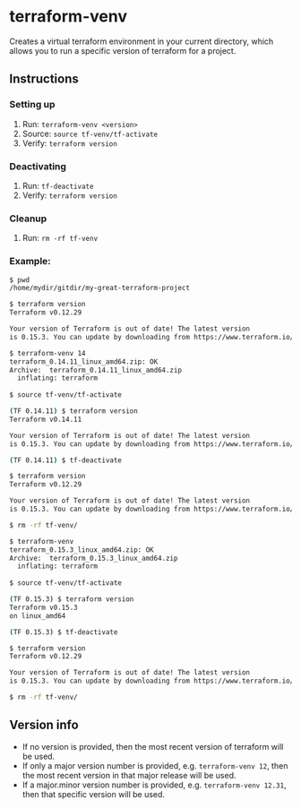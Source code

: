 # terraform-venv

Creates a virtual terraform environment in your current directory, which allows you to run a specific version of terraform for a project.

## Instructions
### Setting up
1. Run: `terraform-venv <version>`
1. Source: `source tf-venv/tf-activate`
1. Verify: `terraform version`

### Deactivating
1. Run: `tf-deactivate`
1. Verify: `terraform version`

### Cleanup
1. Run: `rm -rf tf-venv`

### Example:
```bash
$ pwd
/home/mydir/gitdir/my-great-terraform-project

$ terraform version
Terraform v0.12.29

Your version of Terraform is out of date! The latest version
is 0.15.3. You can update by downloading from https://www.terraform.io/downloads.html

$ terraform-venv 14
terraform_0.14.11_linux_amd64.zip: OK
Archive:  terraform_0.14.11_linux_amd64.zip
  inflating: terraform               
  
$ source tf-venv/tf-activate 

(TF 0.14.11) $ terraform version
Terraform v0.14.11

Your version of Terraform is out of date! The latest version
is 0.15.3. You can update by downloading from https://www.terraform.io/downloads.html

(TF 0.14.11) $ tf-deactivate 

$ terraform version
Terraform v0.12.29

Your version of Terraform is out of date! The latest version
is 0.15.3. You can update by downloading from https://www.terraform.io/downloads.html

$ rm -rf tf-venv/

$ terraform-venv 
terraform_0.15.3_linux_amd64.zip: OK
Archive:  terraform_0.15.3_linux_amd64.zip
  inflating: terraform               
  
$ source tf-venv/tf-activate 

(TF 0.15.3) $ terraform version
Terraform v0.15.3
on linux_amd64

(TF 0.15.3) $ tf-deactivate 

$ terraform version
Terraform v0.12.29

Your version of Terraform is out of date! The latest version
is 0.15.3. You can update by downloading from https://www.terraform.io/downloads.html

$ rm -rf tf-venv/

```


## Version info
* If no version is provided, then the most recent version of terraform will be used.
* If only a major version number is provided, e.g. `terraform-venv 12`, then the most recent version in that major release will be used.
* If a major.minor version number is provided, e.g. `terraform-venv 12.31`, then that specific version will be used.